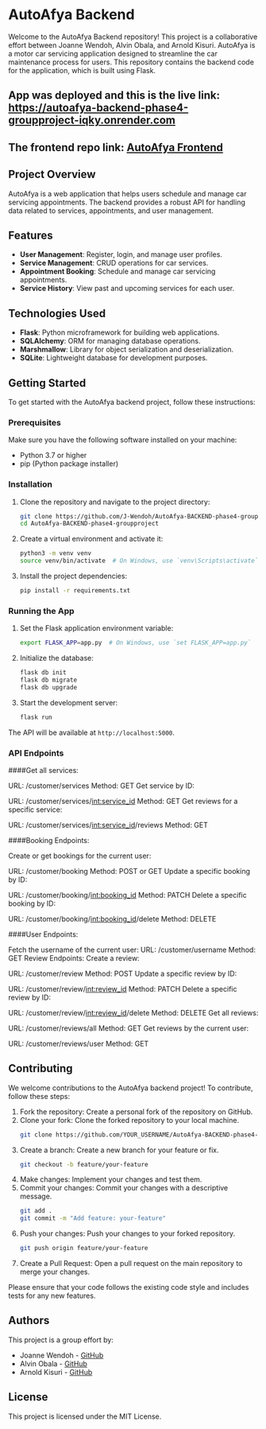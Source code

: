 # AutoAfya Backend

Welcome to the AutoAfya Backend repository! This project is a collaborative effort between Joanne Wendoh, Alvin Obala, and Arnold Kisuri. AutoAfya is a motor car servicing application designed to streamline the car maintenance process for users. This repository contains the backend code for the application, which is built using Flask.

## App was deployed and this is the live link: https://autoafya-backend-phase4-groupproject-iqky.onrender.com

## The frontend repo link: [AutoAfya Frontend](https://github.com/J-Wendoh/AutoAfya-FRONTEND-phase4-groupproject)

## Project Overview

AutoAfya is a web application that helps users schedule and manage car servicing appointments. The backend provides a robust API for handling data related to services, appointments, and user management.

## Features

- **User Management**: Register, login, and manage user profiles.
- **Service Management**: CRUD operations for car services.
- **Appointment Booking**: Schedule and manage car servicing appointments.
- **Service History**: View past and upcoming services for each user.

## Technologies Used

- **Flask**: Python microframework for building web applications.
- **SQLAlchemy**: ORM for managing database operations.
- **Marshmallow**: Library for object serialization and deserialization.
- **SQLite**: Lightweight database for development purposes.

## Getting Started

To get started with the AutoAfya backend project, follow these instructions:

### Prerequisites

Make sure you have the following software installed on your machine:

- Python 3.7 or higher
- pip (Python package installer)

### Installation

1. Clone the repository and navigate to the project directory:
    ```bash
    git clone https://github.com/J-Wendoh/AutoAfya-BACKEND-phase4-groupproject.git
    cd AutoAfya-BACKEND-phase4-groupproject
    ```

2. Create a virtual environment and activate it:
    ```bash
    python3 -m venv venv
    source venv/bin/activate  # On Windows, use `venv\Scripts\activate`
    ```

3. Install the project dependencies:
    ```bash
    pip install -r requirements.txt
    ```

### Running the App

1. Set the Flask application environment variable:
    ```bash
    export FLASK_APP=app.py  # On Windows, use `set FLASK_APP=app.py`
    ```

2. Initialize the database:
    ```bash
    flask db init
    flask db migrate
    flask db upgrade
    ```

3. Start the development server:
    ```bash
    flask run
    ```

The API will be available at `http://localhost:5000`.

### API Endpoints

####Get all services:

URL: /customer/services
Method: GET
Get service by ID:

URL: /customer/services/<int:service_id>
Method: GET
Get reviews for a specific service:

URL: /customer/services/<int:service_id>/reviews
Method: GET

####Booking Endpoints:

Create or get bookings for the current user:

URL: /customer/booking
Method: POST or GET
Update a specific booking by ID:

URL: /customer/booking/<int:booking_id>
Method: PATCH
Delete a specific booking by ID:

URL: /customer/booking/<int:booking_id>/delete
Method: DELETE

####User Endpoints:

Fetch the username of the current user:
URL: /customer/username
Method: GET
Review Endpoints:
Create a review:

URL: /customer/review
Method: POST
Update a specific review by ID:

URL: /customer/review/<int:review_id>
Method: PATCH
Delete a specific review by ID:

URL: /customer/review/<int:review_id>/delete
Method: DELETE
Get all reviews:

URL: /customer/reviews/all
Method: GET
Get reviews by the current user:

URL: /customer/reviews/user
Method: GET


## Contributing

We welcome contributions to the AutoAfya backend project! To contribute, follow these steps:

1. Fork the repository: Create a personal fork of the repository on GitHub.
2. Clone your fork: Clone the forked repository to your local machine.
    ```bash
    git clone https://github.com/YOUR_USERNAME/AutoAfya-BACKEND-phase4-groupproject.git
    ```
3. Create a branch: Create a new branch for your feature or fix.
    ```bash
    git checkout -b feature/your-feature
    ```
4. Make changes: Implement your changes and test them.
5. Commit your changes: Commit your changes with a descriptive message.
    ```bash
    git add .
    git commit -m "Add feature: your-feature"
    ```
6. Push your changes: Push your changes to your forked repository.
    ```bash
    git push origin feature/your-feature
    ```
7. Create a Pull Request: Open a pull request on the main repository to merge your changes.

Please ensure that your code follows the existing code style and includes tests for any new features.

## Authors

This project is a group effort by:

- Joanne Wendoh - [GitHub](https://github.com/J-Wendoh)
- Alvin Obala - [GitHub](https://github.com/alvin-obala)
- Arnold Kisuri - [GitHub](https://github.com/arnold-kisuri)

## License

This project is licensed under the MIT License.

